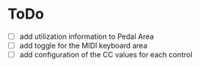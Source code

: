 # ToDo
- [ ] add utilization information to Pedal Area
- [ ] add toggle for the MIDI keyboard area
- [ ] add configuration of the CC values for each control

